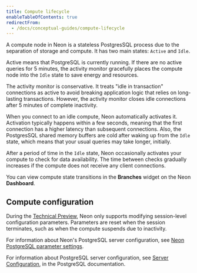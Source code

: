 ```yaml
---
title: Compute lifecycle
enableTableOfContents: true
redirectFrom:
  - /docs/conceptual-guides/compute-lifecycle
---
```


A compute node in Neon is a stateless PostgresSQL process due to the separation of storage and compute. It has two main states: `Active` and `Idle`.

Active means that PostgreSQL is currently running. If there are no active queries for 5 minutes, the activity monitor gracefully places the compute node into the `Idle` state to save energy and resources.

The activity monitor is conservative. It treats "idle in transaction" connections as active to avoid breaking application logic that relies on long-lasting transactions. However, the activity monitor closes idle connections after 5 minutes of complete inactivity.

When you connect to an idle compute, Neon automatically activates it. Activation typically happens within a few seconds, meaning that the first connection has a higher latency than subsequent connections. Also, the PostgresSQL shared memory buffers are cold after waking up from the `Idle` state, which means that your usual queries may take longer, initially.

After a period of time in the `Idle` state, Neon occasionally activates your compute to check for data availability. The time between checks gradually increases if the compute does not receive any client connections.

You can view compute state transitions in the **Branches** widget on the Neon **Dashboard**.

## Compute configuration

During the [Technical Preview](/docs/reference/technical-preview-free-tier), Neon only supports modifying session-level configuration parameters. Parameters are reset when the session terminates, such as when the compute suspends due to inactivity.

For information about Neon's PostgreSQL server configuration, see [Neon PostgreSQL parameter settings](/docs/reference/compatibility#neon-postgresql-parameter-settings).

For information about PostgreSQL server configuration, see [Server Configuration](https://www.postgresql.org/docs/14/runtime-config.html), in the PostgreSQL documentation.
